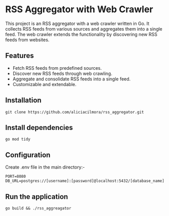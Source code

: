 # RSS Aggregator with Web Crawler
This project is an RSS aggregator with a web crawler written in Go. It collects RSS feeds from various sources and aggregates them into a single feed. The web crawler extends the functionality by discovering new RSS feeds from websites.

## Features
- Fetch RSS feeds from predefined sources.
- Discover new RSS feeds through web crawling.
- Aggregate and consolidate RSS feeds into a single feed.
- Customizable and extendable.

## Installation
``
    git clone https://github.com/aliciacilmora/rss_aggregator.git
``
## Install dependencies
``
    go mod tidy
``

## Configuration
Create .env file in the main directory:-
``` .env
PORT=8080
DB_URL=postgres://[username]:[password]@localhost:5432/[database_name]
```

## Run the application
``
    go build && ./rss_aggreagator
``
